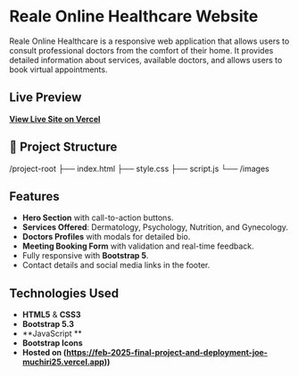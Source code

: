 # Reale Online Healthcare Website
Reale Online Healthcare is a responsive web application that allows users to consult professional doctors from the comfort of their home. It provides detailed information about services, available doctors, and allows users to book virtual appointments.

## Live Preview

**[View Live Site on Vercel](https://feb-2025-final-project-and-deployment-joe-muchiri25.vercel.app)**  

## 📁 Project Structure

/project-root
├── index.html
├── style.css
├── script.js
└── /images

##  Features
- **Hero Section** with call-to-action buttons.
- **Services Offered**: Dermatology, Psychology, Nutrition, and Gynecology.
- **Doctors Profiles** with modals for detailed bio.
- **Meeting Booking Form** with validation and real-time feedback.
- Fully responsive with **Bootstrap 5**.
- Contact details and social media links in the footer.

## Technologies Used
- **HTML5** & **CSS3**
- **Bootstrap 5.3**
- **JavaScript **
- **Bootstrap Icons**
- **Hosted on (https://feb-2025-final-project-and-deployment-joe-muchiri25.vercel.app))**






